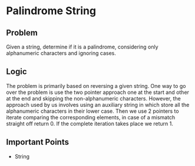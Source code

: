 # Palindrome String

## Problem

Given a string, determine if it is a palindrome, considering only alphanumeric characters and ignoring cases.

## Logic

The problem is primarily based on reversing a given string. One way to go over the problem is use the two pointer approach one at the start and other at the end and skipping the non-alphanumeric characters. However, the approach used by us involves using an auxiliary string in which store all the alphanumeric characters in their lower case. Then we use 2 pointers to iterate comparing the corresponding elements, in case of a mismatch straight off return 0. If the complete iteration takes place we return 1.

## Important Points

- String